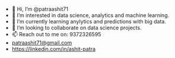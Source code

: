 - 👋 Hi, I’m @patraashit71
- 👀 I’m interested in data science, analytics and machine learning.
- 🌱 I’m currently learning anylytics and predictions with big data.
- 💞️ I’m looking to collaborate on data science projects.
- 📫 Reach out to me on: 9372326595
- patraashit71@gmail.com
- https://linkedin.com/in/ashit-patra
<!---
patraashit71/patraashit71 is a ✨ special ✨ repository because its `README.md` (this file) appears on your GitHub profile.
You can click the Preview link to take a look at your changes.
--->

